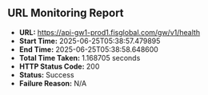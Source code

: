 ## URL Monitoring Report

- **URL:** https://api-gw1-prod1.fisglobal.com/gw/v1/health
- **Start Time:** 2025-06-25T05:38:57.479895
- **End Time:** 2025-06-25T05:38:58.648600
- **Total Time Taken:** 1.168705 seconds
- **HTTP Status Code:** 200
- **Status:** Success
- **Failure Reason:** N/A
